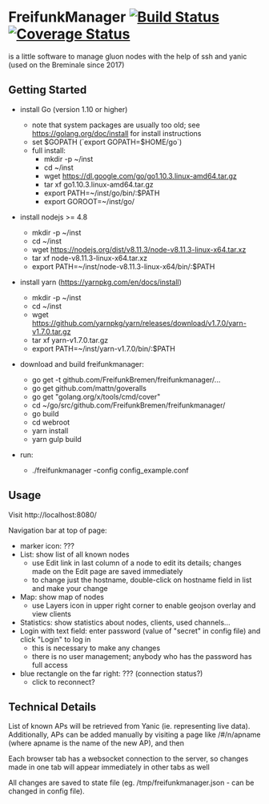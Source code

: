 # FreifunkManager [![Build Status](https://travis-ci.org/FreifunkBremen/freifunkmanager.svg?branch=master)](https://travis-ci.org/FreifunkBremen/freifunkmanager) [![Coverage Status](https://coveralls.io/repos/github/FreifunkBremen/freifunkmanager/badge.svg?branch=master)](https://coveralls.io/github/FreifunkBremen/freifunkmanager?branch=master)
is a little software to manage gluon nodes with the help of ssh and yanic
(used on the Breminale since 2017)

## Getting Started
- install Go (version 1.10 or higher)
  - note that system packages are usually too old; see https://golang.org/doc/install for install instructions
  - set $GOPATH (`export GOPATH=$HOME/go`)
  - full install:
    - mkdir -p ~/inst
    - cd ~/inst
    - wget https://dl.google.com/go/go1.10.3.linux-amd64.tar.gz
    - tar xf go1.10.3.linux-amd64.tar.gz
    - export PATH=~/inst/go/bin/:$PATH
    - export GOROOT=~/inst/go/

- install nodejs >= 4.8
  - mkdir -p ~/inst
  - cd ~/inst
  - wget https://nodejs.org/dist/v8.11.3/node-v8.11.3-linux-x64.tar.xz
  - tar xf node-v8.11.3-linux-x64.tar.xz
  - export PATH=~/inst/node-v8.11.3-linux-x64/bin/:$PATH

- install yarn (https://yarnpkg.com/en/docs/install)
  - mkdir -p ~/inst
  - cd ~/inst
  - wget https://github.com/yarnpkg/yarn/releases/download/v1.7.0/yarn-v1.7.0.tar.gz
  - tar xf yarn-v1.7.0.tar.gz
  - export PATH=~/inst/yarn-v1.7.0/bin/:$PATH

- download and build freifunkmanager:
  - go get -t github.com/FreifunkBremen/freifunkmanager/...
  - go get github.com/mattn/goveralls
  - go get "golang.org/x/tools/cmd/cover"
  - cd ~/go/src/github.com/FreifunkBremen/freifunkmanager/
  - go build
  - cd webroot
  - yarn install
  - yarn gulp build
- run:
  - ./freifunkmanager -config config_example.conf


## Usage
Visit http://localhost:8080/

Navigation bar at top of page:
- marker icon: ???
- List: show list of all known nodes
  - use Edit link in last column of a node to edit its details; changes made on the Edit page are saved immediately
  - to change just the hostname, double-click on hostname field in list and make your change
- Map: show map of nodes
  - use Layers icon in upper right corner to enable geojson overlay and view clients
- Statistics: show statistics about nodes, clients, used channels...
- Login with text field: enter password (value of "secret" in config file) and click "Login" to log in
  - this is necessary to make any changes
  - there is no user management; anybody who has the password has full access
- blue rectangle on the far right: ??? (connection status?)
  - click to reconnect?


## Technical Details

List of known APs will be retrieved from Yanic (ie. representing live data).
Additionally, APs can be added manually by visiting a page like /#/n/apname (where apname is the name of the new AP), and then 

Each browser tab has a websocket connection to the server, so changes made in one tab will appear immediately in other tabs as well

All changes are saved to state file (eg. /tmp/freifunkmanager.json - can be changed in config file).
